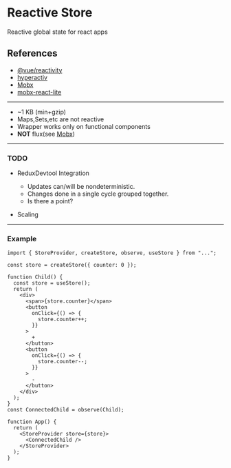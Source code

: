 # Reactive Store

Reactive global state for react apps

## References

- [@vue/reactivity](https://github.com/vuejs/vue-next/tree/master/packages/reactivity)
- [hyperactiv](https://github.com/elbywan/hyperactiv)
- [Mobx](https://github.com/mobxjs/mobx)
- [mobx-react-lite](https://github.com/mobxjs/mobx-react-lite)

---

- ~1 KB (min+gzip)
- Maps,Sets,etc are not reactive
- Wrapper works only on functional components
- **NOT** flux(see [Mobx](https://github.com/mobxjs/mobx))

---

### TODO

- ReduxDevtool Integration

  - Updates can/will be nondeterministic.
  - Changes done in a single cycle grouped together.
  - Is there a point?

- Scaling

---

### Example

```tsx
import { StoreProvider, createStore, observe, useStore } from "...";

const store = createStore({ counter: 0 });

function Child() {
  const store = useStore();
  return (
    <div>
      <span>{store.counter}</span>
      <button
        onClick={() => {
          store.counter++;
        }}
      >
        +
      </button>
      <button
        onClick={() => {
          store.counter--;
        }}
      >
        -
      </button>
    </div>
  );
}
const ConnectedChild = observe(Child);

function App() {
  return (
    <StoreProvider store={store}>
      <ConnectedChild />
    </StoreProvider>
  );
}
```
